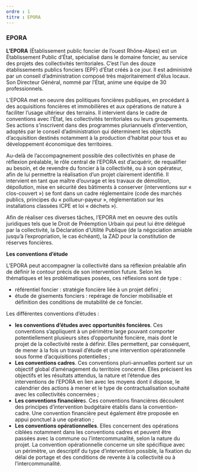 ```yaml
---
ordre : 1
titre : EPORA
---
```

### EPORA

**L’EPORA** (Établissement public foncier de l’ouest Rhône-Alpes) est un Établissement Public d’État,
spécialisé dans le domaine foncier, au service des projets des collectivités territoriales. C’est l’un des
douze établissements publics fonciers (EPF) d’État créés à ce jour. Il est administré par un conseil
d’administration composé très majoritairement d’élus locaux. Son Directeur Général, nommé par l’État,
anime une équipe de 30 professionnels.

L’EPORA met en oeuvre des politiques foncières publiques, en procédant à des acquisitions foncières et
immobilières et aux opérations de nature à faciliter l’usage ultérieur des terrains. Il intervient dans le cadre
de conventions avec l’État, les collectivités territoriales ou leurs groupements. Ses actions s’inscrivent
dans des programmes pluriannuels d’intervention, adoptés par le conseil d’administration qui déterminent
les objectifs d’acquisition destinés notamment à la production d’habitat pour tous et au développement
économique des territoires.

Au-delà de l’accompagnement possible des collectivités en phase de réflexion préalable, le rôle central de
l’EPORA est d’acquérir, de requalifier au besoin, et de revendre du foncier à la collectivité, ou à son
opérateur, afin de lui permettre la réalisation d’un projet clairement identifié. Il intervient en tant que maître
d’ouvrage et les travaux de démolition, dépollution, mise en sécurité des bâtiments à conserver
(interventions sur « clos-couvert ») se font dans un cadre réglementaire (code des marchés publics,
principes du « pollueur-payeur », réglementation sur les installations classées ICPE et loi « déchets »).

Afin de réaliser ces diverses tâches, l’EPORA met en oeuvre des outils juridiques tels que le Droit de
Préemption Urbain qui peut lui être délégué par la collectivité, la Déclaration d’Utilité Publique (de la
négociation amiable jusqu’à l’expropriation, le cas échéant), la ZAD pour la constitution de réserves
foncières.

**Les conventions d’étude**

L’EPORA peut accompagner la collectivité dans sa réflexion préalable afin de définir le contour précis de
son intervention future. Selon les thématiques et les problématiques posées, ces réflexions sont de type :
- référentiel foncier : stratégie foncière liée à un projet défini ;
- étude de gisements fonciers : repérage de foncier mobilisable et définition des conditions de
mutabilité de ce foncier.

Les différentes conventions d’études :
- **les conventions d’études avec opportunités foncières**. Ces conventions s’appliquent à un
périmètre large pouvant comporter potentiellement plusieurs sites d’opportunité foncière, mais dont
le projet de la collectivité reste à définir. Elles permettent, par conséquent, de mener à la fois un
travail d’étude et une intervention opérationnelle sous forme d’acquisitions potentielles ;
- **Les conventions cadres**. Ces conventions pluri-annuelles portent sur un objectif global
d’aménagement du territoire concerné. Elles précisent les objectifs et les résultats attendus, la
nature et l’étendue des interventions de l’EPORA en lien avec les moyens dont il dispose, le
calendrier des actions à mener et le type de contractualisation souhaité avec les collectivités
concernées ;
- **Les conventions financière**s. Ces conventions financières découlent des principes d’intervention
budgétaire établis dans la convention-cadre. Une convention financière peut également être
proposée en appui ponctuel à une opération ;
- **Les conventions opérationnelles**. Elles concernent des opérations ciblées notamment dans les
conventions cadres et peuvent être passées avec la commune ou l’intercommunalité, selon la
nature du projet. La convention opérationnelle concerne un site spécifique avec un périmètre, un
descriptif du type d’intervention possible, la fixation du délai de portage et des conditions de
revente à la collectivité ou à l’intercommunalité.
